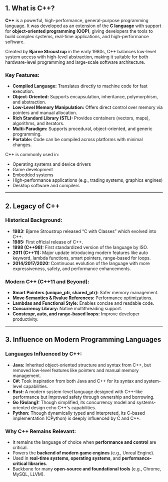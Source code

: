 
## **1. What is C++?**

**C++** is a powerful, high-performance, general-purpose programming language. It was developed as an extension of the **C language** with support for **object-oriented programming (OOP)**, giving developers the tools to build complex systems, real-time applications, and high-performance software.

Created by **Bjarne Stroustrup** in the early 1980s, C++ balances low-level system access with high-level abstraction, making it suitable for both hardware-level programming and large-scale software architecture.

### **Key Features:**

* **Compiled Language:** Translates directly to machine code for fast execution.
* **Object-Oriented:** Supports encapsulation, inheritance, polymorphism, and abstraction.
* **Low-Level Memory Manipulation:** Offers direct control over memory via pointers and manual allocation.
* **Rich Standard Library (STL):** Provides containers (vectors, maps), algorithms, and iterators.
* **Multi-Paradigm:** Supports procedural, object-oriented, and generic programming.
* **Portable:** Code can be compiled across platforms with minimal changes.

C++ is commonly used in:

* Operating systems and device drivers
* Game development
* Embedded systems
* High-performance applications (e.g., trading systems, graphics engines)
* Desktop software and compilers

---

## **2. Legacy of C++**

### **Historical Background:**

* **1983:** Bjarne Stroustrup released “C with Classes” which evolved into C++.
* **1985:** First official release of C++.
* **1998 (C++98):** First standardized version of the language by ISO.
* **2011 (C++11):** Major update introducing modern features like auto keyword, lambda functions, smart pointers, range-based for loops.
* **2014/2017/2020:** Continuous evolution of the language with more expressiveness, safety, and performance enhancements.

### **Modern C++ (C++11 and Beyond):**

* **Smart Pointers (unique\_ptr, shared\_ptr):** Safer memory management.
* **Move Semantics & Rvalue References:** Performance optimizations.
* **Lambdas and Functional Style:** Enables concise and readable code.
* **Concurrency Library:** Native multithreading support.
* **Constexpr, auto, and range-based loops:** Improve developer productivity.

---

## **3. Influence on Modern Programming Languages**

### **Languages Influenced by C++:**

* **Java:** Inherited object-oriented structure and syntax from C++, but removed low-level features like pointers and manual memory management.
* **C#:** Took inspiration from both Java and C++ for its syntax and system-level capabilities.
* **Rust:** A modern system-level language designed with C++-like performance but improved safety through ownership and borrowing.
* **Go (Golang):** Though simplified, its concurrency model and systems-oriented design echo C++'s capabilities.
* **Python:** Though dynamically typed and interpreted, its C-based implementation (CPython) is deeply influenced by C and C++.

### **Why C++ Remains Relevant:**

* It remains the language of choice when **performance and control** are critical.
* Powers the **backend of modern game engines** (e.g., Unreal Engine).
* Used in **real-time systems, operating systems**, and **performance-critical libraries**.
* Backbone for many **open-source and foundational tools** (e.g., Chrome, MySQL, LLVM).

